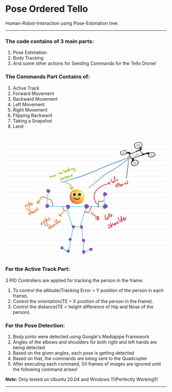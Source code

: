 # **Pose Ordered Tello**

Human-Robot-Interaction using Pose-Estimation tree.

---

### **The code contains of 3 main parts:**

1. Pose Estimation
2. Body Tracking
3. And some other actions for Sending Commands for the Tello Drone!

### **The Commands Part Contains of:**

1. Active Track
2. Forward Movement
3. Backward Movement
4. Left Movement
5. Right Movement
6. Flipping Backward
7. Taking a Snapshot
8. Land

![Visual Explanation](images/Tello.jpg)

### **For the Active Track Part:**

3 PID Controllers are applied for tracking the person in the frame.

1. To control the altitude(Tracking Error = Y position of the person in each frame).
2. Control the orientation(TE = X position of the person in the frame).
3. Control the distance(TE = height difference of Hip and Nose of the person).

### **For the Pose Detection:**

1. Body joints were detected using Google's Mediapipe Framework
2. Angles of the elbows and shoulders for both right and left hands are being detected
3. Based on the given angles, each pose is getting detected
4. Based on that, the commands are being sent to the Quadcopter
5. After executing each command, 50 frames of images are ignored until the following command arises!

***Note:*** Only tested on Ubuntu 20.04 and Windows 11(Perfectly Working!)!

---
